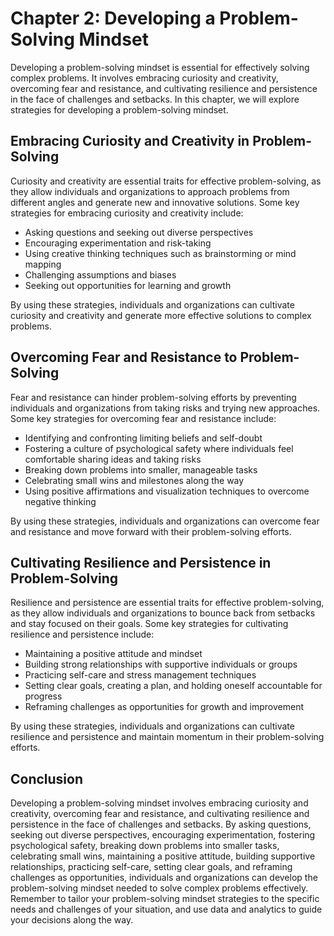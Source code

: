 Chapter 2: Developing a Problem-Solving Mindset
===============================================

Developing a problem-solving mindset is essential for effectively solving complex problems. It involves embracing curiosity and creativity, overcoming fear and resistance, and cultivating resilience and persistence in the face of challenges and setbacks. In this chapter, we will explore strategies for developing a problem-solving mindset.

Embracing Curiosity and Creativity in Problem-Solving
-----------------------------------------------------

Curiosity and creativity are essential traits for effective problem-solving, as they allow individuals and organizations to approach problems from different angles and generate new and innovative solutions. Some key strategies for embracing curiosity and creativity include:

* Asking questions and seeking out diverse perspectives
* Encouraging experimentation and risk-taking
* Using creative thinking techniques such as brainstorming or mind mapping
* Challenging assumptions and biases
* Seeking out opportunities for learning and growth

By using these strategies, individuals and organizations can cultivate curiosity and creativity and generate more effective solutions to complex problems.

Overcoming Fear and Resistance to Problem-Solving
-------------------------------------------------

Fear and resistance can hinder problem-solving efforts by preventing individuals and organizations from taking risks and trying new approaches. Some key strategies for overcoming fear and resistance include:

* Identifying and confronting limiting beliefs and self-doubt
* Fostering a culture of psychological safety where individuals feel comfortable sharing ideas and taking risks
* Breaking down problems into smaller, manageable tasks
* Celebrating small wins and milestones along the way
* Using positive affirmations and visualization techniques to overcome negative thinking

By using these strategies, individuals and organizations can overcome fear and resistance and move forward with their problem-solving efforts.

Cultivating Resilience and Persistence in Problem-Solving
---------------------------------------------------------

Resilience and persistence are essential traits for effective problem-solving, as they allow individuals and organizations to bounce back from setbacks and stay focused on their goals. Some key strategies for cultivating resilience and persistence include:

* Maintaining a positive attitude and mindset
* Building strong relationships with supportive individuals or groups
* Practicing self-care and stress management techniques
* Setting clear goals, creating a plan, and holding oneself accountable for progress
* Reframing challenges as opportunities for growth and improvement

By using these strategies, individuals and organizations can cultivate resilience and persistence and maintain momentum in their problem-solving efforts.

Conclusion
----------

Developing a problem-solving mindset involves embracing curiosity and creativity, overcoming fear and resistance, and cultivating resilience and persistence in the face of challenges and setbacks. By asking questions, seeking out diverse perspectives, encouraging experimentation, fostering psychological safety, breaking down problems into smaller tasks, celebrating small wins, maintaining a positive attitude, building supportive relationships, practicing self-care, setting clear goals, and reframing challenges as opportunities, individuals and organizations can develop the problem-solving mindset needed to solve complex problems effectively. Remember to tailor your problem-solving mindset strategies to the specific needs and challenges of your situation, and use data and analytics to guide your decisions along the way.

